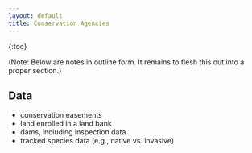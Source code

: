 ```yaml
---
layout: default
title: Conservation Agencies
---
```


{:toc}

(Note: Below are notes in outline form. It remains to flesh this out into a proper section.)

## Data

* conservation easements
* land enrolled in a land bank
* dams, including inspection data
* tracked species data (e.g., native vs. invasive)
